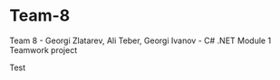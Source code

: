 # Team-8

Team 8 - Georgi Zlatarev, Ali Teber, Georgi Ivanov - C# .NET Module 1 Teamwork project 

Test